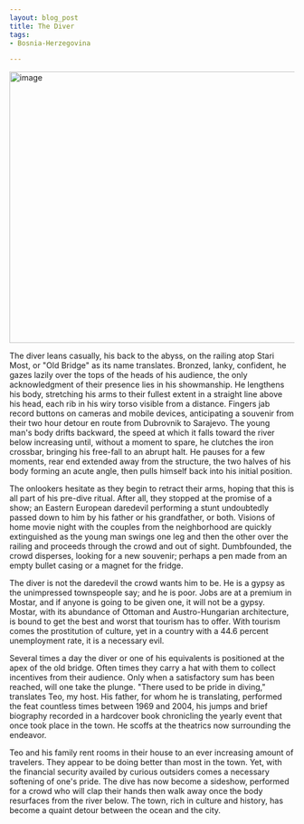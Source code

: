 ```yaml
---
layout: blog_post
title: The Diver
tags: 
- Bosnia-Herzegovina

---
```


<a href="https://www.flickr.com/photos/125061170@N06/15010104890/" title="image by manoboard88, on Flickr"><img src="https://farm6.staticflickr.com/5570/15010104890_2bbfff4ddf_z.jpg" width="640" height="480" alt="image"></a>

The diver leans casually, his back to the abyss, on the railing atop Stari Most, or "Old Bridge" as its name translates.  Bronzed, lanky, confident, he gazes lazily over the tops of the heads of his audience, the only acknowledgment of their presence lies in his showmanship.  He lengthens his body, stretching his arms to their fullest extent in a straight line above his head, each rib in his wiry torso visible from a distance.  Fingers jab record buttons on cameras and mobile devices, anticipating a souvenir from their two hour detour en route from Dubrovnik to Sarajevo.  The young man's body drifts backward, the speed at which it falls toward the river below increasing until, without a moment to spare, he clutches the iron crossbar, bringing his free-fall to an abrupt halt.  He pauses for a few moments, rear end extended away from the structure, the two halves of his body forming an acute angle, then pulls himself back into his initial position.

The onlookers hesitate as they begin to retract their arms, hoping that this is all part of his pre-dive ritual.  After all, they stopped at the promise of a show; an Eastern European daredevil performing a stunt undoubtedly passed down to him by his father or his grandfather, or both.  Visions of home movie night with the couples from the neighborhood are quickly extinguished as the young man swings one leg and then the other over the railing and proceeds through the crowd and out of sight.  Dumbfounded, the crowd disperses, looking for a new souvenir; perhaps a pen made from an empty bullet casing or a magnet for the fridge.

The diver is not the daredevil the crowd wants him to be.  He is a gypsy as the unimpressed townspeople say; and he is poor. Jobs are at a premium in Mostar, and if anyone is going to be given one, it will not be a gypsy.  Mostar, with its abundance of Ottoman and Austro-Hungarian architecture, is bound to get the best and worst that tourism has to offer.  With tourism comes the prostitution of culture, yet in a country with a 44.6 percent unemployment rate, it is a necessary evil.  

Several times a day the diver or one of his equivalents is positioned at the apex of the old bridge.  Often times they carry a hat with them to collect incentives from their audience.  Only when a satisfactory sum has been reached, will one take the plunge. "There used to be pride in diving," translates Teo, my host.  His father, for whom he is translating, performed the feat countless times between 1969 and 2004, his jumps and brief biography recorded in a hardcover book chronicling the yearly event that once took place in the town.  He scoffs at the theatrics now surrounding the endeavor.

Teo and his family rent rooms in their house to an ever increasing amount of travelers.  They appear to be doing better than most in the town.  Yet, with the financial security availed by curious outsiders comes a necessary softening of one's pride.  The dive has now become a sideshow, performed for a crowd who will clap their hands then walk away once the body resurfaces from the river below.  The town, rich in culture and history, has become a quaint detour between the ocean and the city.
